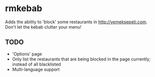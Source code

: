 # rmkebab

Adds the ability to 'block' some restaurants in http://yemeksepeti.com. Don't let the kebab clutter your menu!

TODO
----

- 'Options' page
- Only list the restaurants that are being blocked in the page currently; instead of all blacklisted
- Multi-language support

